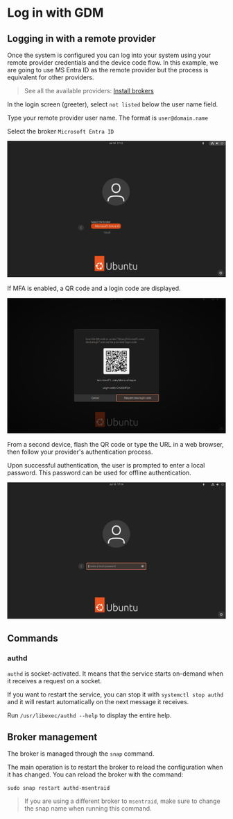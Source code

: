 # Log in with GDM

## Logging in with a remote provider

Once the system is configured you can log into your system using your remote provider credentials and the device code flow.
In this example, we are going to use MS Entra ID as the remote provider but the process is equivalent for other providers.

> See all the available providers: [Install brokers](./install-authd.md#install-brokers)

In the login screen (greeter), select ```not listed``` below the user name field.

Type your remote provider user name. The format is ```user@domain.name```

Select the broker `Microsoft Entra ID`

![Login screen showing selection of broker.](../assets/gdm-select-broker.png)

If MFA is enabled, a QR code and a login code are displayed.

![Display of QR code, login code and button to Request new login code.](../assets/gdm-qr.png)

From a second device, flash the QR code or type the URL in a web browser, then follow your provider's authentication process.

Upon successful authentication, the user is prompted to enter a local password. This password can be used for offline authentication.

![Prompt to create local password on successful authentication.](../assets/gdm-pass.png)

## Commands

### authd

```authd``` is socket-activated. It means that the service starts on-demand when it receives a request on a socket.

If you want to restart the service, you can stop it with ```systemctl stop authd``` and it will restart automatically on the next message it receives.

Run ```/usr/libexec/authd --help``` to display the entire help.

## Broker management

The broker is managed through the ```snap``` command.

The main operation is to restart the broker to reload the configuration when it has changed. You can reload the broker with the command:

```shell
sudo snap restart authd-msentraid
```

> If you are using a different broker to `msentraid`, make sure to change the snap name when running this command.
